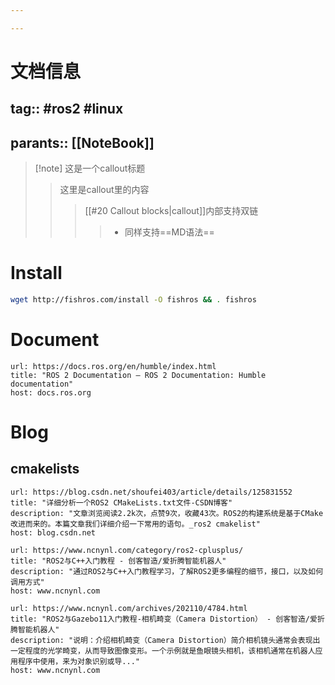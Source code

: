```yaml
---

---
```

# 文档信息
## tag:: #ros2 #linux 
## parants:: [[NoteBook]]

> [!note] 这是一个callout标题 
> > 这里是callout里的内容 
> > > [[#20 Callout blocks|callout]]内部支持双链 
> > > > - 同样支持==MD语法==

# Install

```bash
wget http://fishros.com/install -O fishros && . fishros
```
# Document

```cardlink
url: https://docs.ros.org/en/humble/index.html
title: "ROS 2 Documentation — ROS 2 Documentation: Humble  documentation"
host: docs.ros.org
```

# Blog
## cmakelists
```cardlink
url: https://blog.csdn.net/shoufei403/article/details/125831552
title: "详细分析一个ROS2 CMakeLists.txt文件-CSDN博客"
description: "文章浏览阅读2.2k次，点赞9次，收藏43次。ROS2的构建系统是基于CMake改进而来的。本篇文章我们详细介绍一下常用的语句。_ros2 cmakelist"
host: blog.csdn.net
```

```cardlink
url: https://www.ncnynl.com/category/ros2-cplusplus/
title: "ROS2与C++入门教程 - 创客智造/爱折腾智能机器人"
description: "通过ROS2与C++入门教程学习，了解ROS2更多编程的细节，接口，以及如何调用方式"
host: www.ncnynl.com
```

```cardlink
url: https://www.ncnynl.com/archives/202110/4784.html
title: "ROS2与Gazebo11入门教程-相机畸变（Camera Distortion） - 创客智造/爱折腾智能机器人"
description: "说明：介绍相机畸变（Camera Distortion）简介相机镜头通常会表现出一定程度的光学畸变，从而导致图像变形。一个示例就是鱼眼镜头相机，该相机通常在机器人应用程序中使用，来为对象识别或导..."
host: www.ncnynl.com
```

